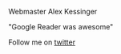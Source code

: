 Webmaster Alex Kessinger

"Google Reader was awesome"

Follow me on [twitter](https://twitter.com/voidfiles)